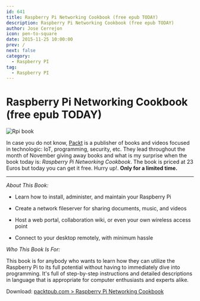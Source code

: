 ```yaml
---
id: 641
title: Raspberry Pi Networking Cookbook (free epub TODAY)
description: Raspberry Pi Networking Cookbook (free epub TODAY)
author: Jose Cerrejon
icon: pen-to-square
date: 2015-11-25 10:00:00
prev: /
next: false
category:
  - Raspberry PI
tag:
  - Raspberry PI
---
```


# Raspberry Pi Networking Cookbook (free epub TODAY)

![Rpi book](/images/2015/11/rpi_book.png)

In case you do not know, [Packt](https://www.packtpub.com) is a publisher of books and videos focused in technologic: IoT, programming, security, etc. They lead throughout the month of November giving away books and what is my surprise when the book today is: *Raspberry Pi Networking Cookbook*. The book is priced at 23 Euros but today you can get it free. Hurry up!. **Only for a limited time.**

- - -

*About This Book:*

* Learn how to install, administer, and maintain your Raspberry Pi

* Create a network fileserver for sharing documents, music, and videos

* Host a web portal, collaboration wiki, or even your own wireless access point

* Connect to your desktop remotely, with minimum hassle
 

*Who This Book Is For:*

This book is for anybody who wants to learn how they can utilize the Raspberry Pi to its full potential without having to immediately dive into programming. It's full of step-by-step instructions and detailed descriptions in language that is appropriate for computer enthusiasts and experts alike.

Download: [packtpub.com > Raspberry Pi Networking Cookbook](https://www.packtpub.com/packt/offers/free-learning)